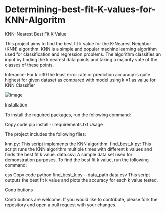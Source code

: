 # Determining-best-fit-K-values-for-KNN-Algoritm

KNN-Nearest Best Fit K-Value

This project aims to find the best fit k value for the K-Nearest Neighbor (KNN) algorithm. KNN is a simple and popular machine learning algorithm used for classification and regression problems. The algorithm classifies an input by finding the k nearest data points and taking a majority vote of the classes of these points.

Inferance:
For k =30 the least error rate or prediction accuracy is quite highest for given dataset as compared with model using k =1 as value for KNN Classifier

![image](https://user-images.githubusercontent.com/121399866/216979113-81250d7c-cdf4-4b42-ac0e-9a2be04211f4.png)

Installation

To install the required packages, run the following command:

Copy code
pip install -r requirements.txt
Usage

The project includes the following files:

knn.py: This script implements the KNN algorithm.
find_best_k.py: This script runs the KNN algorithm multiple times with different k values and finds the best fit k value.
data.csv: A sample data set used for demonstration purposes.
To find the best fit k value, run the following command:

css
Copy code
python find_best_k.py --data_path data.csv
This script outputs the best fit k value and plots the accuracy for each k value tested.

Contributions

Contributions are welcome. If you would like to contribute, please fork the repository and open a pull request with your changes.

